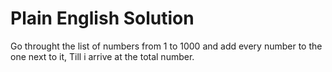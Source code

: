 # Plain English Solution

Go throught the list of numbers from 1 to 1000 and add every number to the one next to it,
Till i arrive at the total number.
